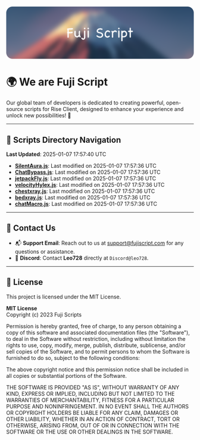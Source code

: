 ![Banner](.github/b.webp)

# 🌍 **We are Fuji Script**

Our global team of developers is dedicated to creating powerful, open-source scripts for Rise Client, designed to enhance your experience and unlock new possibilities! 🌟

---
<!-- SCRIPTS_NAVIGATION_START -->
## 📂 **Scripts Directory Navigation**

**Last Updated**: 2025-01-07 17:57:40 UTC

- **[SilentAura.js](scripts/SilentAura.js)**: Last modified on 2025-01-07 17:57:36 UTC
- **[ChatBypass.js](scripts/ChatBypass.js)**: Last modified on 2025-01-07 17:57:36 UTC
- **[jetpackFly.js](scripts/jetpackFly.js)**: Last modified on 2025-01-07 17:57:36 UTC
- **[velocityHylex.js](scripts/velocityHylex.js)**: Last modified on 2025-01-07 17:57:36 UTC
- **[chestxray.js](scripts/chestxray.js)**: Last modified on 2025-01-07 17:57:36 UTC
- **[bedxray.js](scripts/bedxray.js)**: Last modified on 2025-01-07 17:57:36 UTC
- **[chatMacro.js](scripts/chatMacro.js)**: Last modified on 2025-01-07 17:57:36 UTC

<!-- SCRIPTS_NAVIGATION_END -->

---

## 💬 **Contact Us**  
- 📬 **Support Email**: Reach out to us at [support@fujiscript.com](mailto:support@fujiscript.com) for any questions or assistance.  
- 💬 **Discord**: Contact **Leo728** directly at `Discord@leo728`.

---

## 📜 **License**

This project is licensed under the MIT License.  

**MIT License**  
Copyright (c) 2023 Fuji Scripts  

Permission is hereby granted, free of charge, to any person obtaining a copy of this software and associated documentation files (the "Software"), to deal in the Software without restriction, including without limitation the rights to use, copy, modify, merge, publish, distribute, sublicense, and/or sell copies of the Software, and to permit persons to whom the Software is furnished to do so, subject to the following conditions:  

The above copyright notice and this permission notice shall be included in all copies or substantial portions of the Software.  

THE SOFTWARE IS PROVIDED "AS IS", WITHOUT WARRANTY OF ANY KIND, EXPRESS OR IMPLIED, INCLUDING BUT NOT LIMITED TO THE WARRANTIES OF MERCHANTABILITY, FITNESS FOR A PARTICULAR PURPOSE AND NONINFRINGEMENT. IN NO EVENT SHALL THE AUTHORS OR COPYRIGHT HOLDERS BE LIABLE FOR ANY CLAIM, DAMAGES OR OTHER LIABILITY, WHETHER IN AN ACTION OF CONTRACT, TORT OR OTHERWISE, ARISING FROM, OUT OF OR IN CONNECTION WITH THE SOFTWARE OR THE USE OR OTHER DEALINGS IN THE SOFTWARE.  
